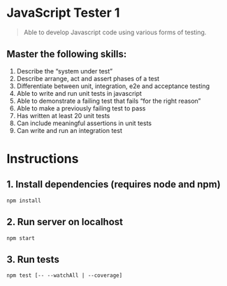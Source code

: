 # JavaScript Tester 1

> Able to develop Javascript code using various forms of testing.

## Master the following skills:

1. Describe the “system under test”
2. Describe arrange, act and assert phases of a test
3. Differentiate between unit, integration, e2e and acceptance testing
4. Able to write and run unit tests in javascript
5. Able to demonstrate a failing test that fails “for the right reason”
6. Able to make a previously failing test to pass
7. Has written at least 20 unit tests
8. Can include meaningful assertions in unit tests
9. Can write and run an integration test

# Instructions

## 1. Install dependencies (requires node and npm)

```console
npm install
```

## 2. Run server on localhost

```console
npm start
```

## 3. Run tests

```console
npm test [-- --watchAll | --coverage]
```
